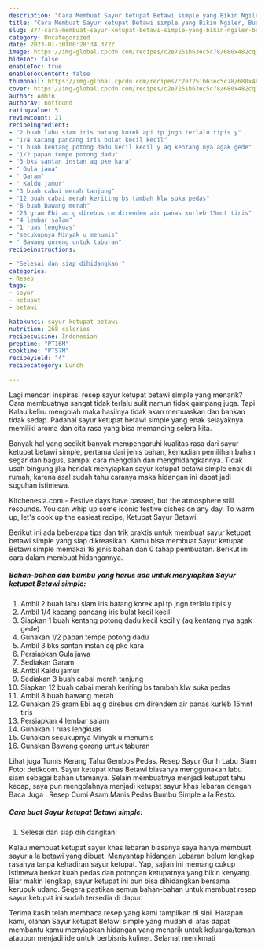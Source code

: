 ```yaml
---
description: "Cara Membuat Sayur ketupat Betawi simple yang Bikin Ngiler, Buat Buka Puasa}"
title: "Cara Membuat Sayur ketupat Betawi simple yang Bikin Ngiler, Buat Buka Puasa}"
slug: 877-cara-membuat-sayur-ketupat-betawi-simple-yang-bikin-ngiler-buat-buka-puasa
category: Uncategorized
date: 2023-01-30T00:28:34.372Z
image: https://img-global.cpcdn.com/recipes/c2e7251b63ec5c78/680x482cq70/sayur-ketupat-betawi-simple-foto-resep-utama.jpg
hideToc: false
enableToc: true
enableTocContent: false
thumbnail: https://img-global.cpcdn.com/recipes/c2e7251b63ec5c78/680x482cq70/sayur-ketupat-betawi-simple-foto-resep-utama.jpg
cover: https://img-global.cpcdn.com/recipes/c2e7251b63ec5c78/680x482cq70/sayur-ketupat-betawi-simple-foto-resep-utama.jpg
author: Admin
authorAv: notfound
ratingvalue: 5
reviewcount: 21
recipeingredient:
- "2 buah labu siam iris batang korek api tp jngn terlalu tipis y"
- "1/4 kacang pancang iris bulat kecil kecil"
- "1 buah kentang potong dadu kecil kecil y aq kentang nya agak gede"
- "1/2 papan tempe potong dadu"
- "3 bks santan instan aq pke kara"
- " Gula jawa"
- " Garam"
- " Kaldu jamur"
- "3 buah cabai merah tanjung"
- "12 buah cabai merah keriting bs tambah klw suka pedas"
- "8 buah bawang merah"
- "25 gram Ebi aq g direbus cm direndem air panas kurleb 15mnt tiris"
- "4 lembar salam"
- "1 ruas lengkuas"
- "secukupnya Minyak u menumis"
- " Bawang goreng untuk taburan"
recipeinstructions:

- "Selesai dan siap dihidangkan!"
categories:
- Resep
tags:
- sayur
- ketupat
- betawi

katakunci: sayur ketupat betawi 
nutrition: 268 calories
recipecuisine: Indonesian
preptime: "PT16M"
cooktime: "PT57M"
recipeyield: "4"
recipecategory: Lunch

---
```



Lagi mencari inspirasi resep sayur ketupat betawi simple yang menarik? Cara membuatnya sangat tidak terlalu sulit namun tidak gampang juga. Tapi Kalau keliru mengolah maka hasilnya tidak akan memuaskan dan bahkan tidak sedap. Padahal sayur ketupat betawi simple yang enak selayaknya memiliki aroma dan cita rasa yang bisa memancing selera kita.


Banyak hal yang sedikit banyak mempengaruhi kualitas rasa dari sayur ketupat betawi simple, pertama dari jenis bahan, kemudian pemilihan bahan segar dan bagus, sampai cara mengolah dan menghidangkannya. Tidak usah bingung jika hendak menyiapkan sayur ketupat betawi simple enak di rumah, karena asal sudah tahu caranya maka hidangan ini dapat jadi suguhan istimewa.

Kitchenesia.com - Festive days have passed, but the atmosphere still resounds. You can whip up some iconic festive dishes on any day. To warm up, let&#39;s cook up the easiest recipe, Ketupat Sayur Betawi.


Berikut ini ada beberapa tips dan trik praktis untuk membuat sayur ketupat betawi simple yang siap dikreasikan. Kamu bisa membuat Sayur ketupat Betawi simple memakai 16 jenis bahan dan 0 tahap pembuatan. Berikut ini cara dalam membuat hidangannya.

<!--inarticleads1-->

##### Bahan-bahan dan bumbu yang harus ada untuk menyiapkan Sayur ketupat Betawi simple:

1. Ambil 2 buah labu siam iris batang korek api tp jngn terlalu tipis y
1. Ambil 1/4 kacang pancang iris bulat kecil kecil
1. Siapkan 1 buah kentang potong dadu kecil kecil y (aq kentang nya agak gede)
1. Gunakan 1/2 papan tempe potong dadu
1. Ambil 3 bks santan instan aq pke kara
1. Persiapkan  Gula jawa
1. Sediakan  Garam
1. Ambil  Kaldu jamur
1. Sediakan 3 buah cabai merah tanjung
1. Siapkan 12 buah cabai merah keriting bs tambah klw suka pedas
1. Ambil 8 buah bawang merah
1. Gunakan 25 gram Ebi aq g direbus cm direndem air panas kurleb 15mnt tiris
1. Persiapkan 4 lembar salam
1. Gunakan 1 ruas lengkuas
1. Gunakan secukupnya Minyak u menumis
1. Gunakan  Bawang goreng untuk taburan


Lihat juga Tumis Kerang Tahu Gembos Pedas. Resep Sayur Gurih Labu Siam Foto: detikcom. Sayur ketupat khas Betawi biasanya menggunakan labu siam sebagai bahan utamanya. Selain membuatnya menjadi ketupat tahu kecap, saya pun mengolahnya menjadi ketupat sayur khas lebaran dengan Baca Juga : Resep Cumi Asam Manis Pedas Bumbu Simple a la Resto. 

<!--inarticleads2-->

##### Cara buat Sayur ketupat Betawi simple:


1. Selesai dan siap dihidangkan!

Kalau membuat ketupat sayur khas lebaran biasanya saya hanya membuat sayur a la betawi yang dibuat. Menyantap hidangan Lebaran belum lengkap rasanya tanpa kehadiran sayur ketupat. Yap, sajian ini memang cukup istimewa berkat kuah pedas dan potongan ketupatnya yang bikin kenyang. Biar makin lengkap, sayur ketupat ini pun bisa dihidangkan bersama kerupuk udang. Segera pastikan semua bahan-bahan untuk membuat resep sayur ketupat ini sudah tersedia di dapur. 

Terima kasih telah membaca resep yang kami tampilkan di sini. Harapan kami, olahan Sayur ketupat Betawi simple yang mudah di atas dapat membantu kamu menyiapkan hidangan yang menarik untuk keluarga/teman ataupun menjadi ide untuk berbisnis kuliner. Selamat menikmati
